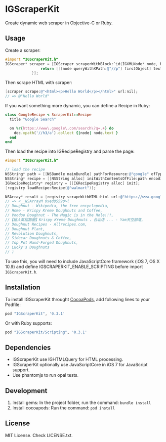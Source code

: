 # IGScraperKit

Create dynamic web scraper in Objective-C or Ruby.

## Usage

Create a scraper:

```objective-c
#import "IGScraperKit.h"
IGScraper* scraper = [IGScraper scraperWithBlock:^id(IGXMLNode* node, NSString* url) {
                return [[[node queryWithXPath:@"//p"] firstObject] text];
            }];
```

Then scrape HTML with scraper:

```objective-c
[scraper scrape:@"<html><p>Hello World</p></html>" url:nil];
// => @"Hello World"
```

If you want something more dynamic, you can define a Recipe in Ruby:

```ruby
class GoogleRecipe < ScraperKit::Recipe
  title "Google Search"

  on %r{https://www\.google\.com/search\?q=.+} do
    doc.xpath('//h3/a').collect {|node| node.text }
  end
end
```

Then load the recipe into IGRecipeRegistry and parse the page:
```objective-c
#import "IGScraperKit.h"

// load the recipe
NSString* path = [[NSBundle mainBundle] pathForResource:@"google" ofType:@"rb"];
NSString* recipe = [[NSString alloc] initWithContentsOfFile:path encoding:NSUTF8StringEncoding error:nil];
IGRecipeRegistry* registry = [[IGRecipeRegistry alloc] init];
[registry loadRecipe:Recipe(@"walmart")];

NSArray* result = [registry scrapeWithHTML:html url:@"https://www.google.com/search?q=doughnuts"];
// => <__NSArrayM 0xed85590>(
// Doughnut - Wikipedia, the free encyclopedia,
// Home - Krispy Kreme Doughnuts and Coffee,
// Voodoo Doughnut - The Magic is in the Hole!!!,
//【超人氣甜甜圈】Krispy Kreme Doughnuts 、台北店 ... - Yam天空部落,
// Doughnut Recipes - Allrecipes.com,
// Doughnut Plant,
// Revolution Doughnuts,
// Sidecar Doughnuts & Coffee,
// Top Pot Hand-Forged Doughnuts,
// Lucky's Doughnuts
// )

```

To use this, you will need to include JavaScriptCore framework (iOS 7, OS X 10.9) and define IGSCRAPERKIT_ENABLE_SCRIPTING before import `IGScraperKit.h`.

## Installation

To install IGScraperKit throught [CocoaPods](http://cocoapods.org/), add following lines to your Podfile:

```ruby
pod "IGScraperKit", '0.3.1'
```

Or with Ruby supports:

```ruby
pod "IGScraperKit/Scripting", '0.3.1'
```

## Dependencies

- IGScraperKit use IGHTMLQuery for HTML processing.
- IGScraperKit optionally use JavaScriptCore in iOS 7 for JavaScript support.
- Use phantomjs to run opal tests.

## Development

1. Install gems: In the project folder, run the command: ``bundle install``
2. Install cocoapods: Run the command: ``pod install``

## License

MIT License. Check LICENSE.txt.